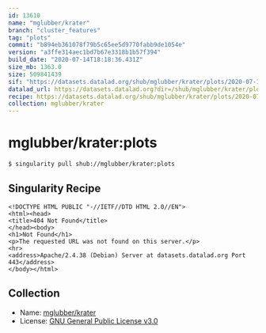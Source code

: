 ```yaml
---
id: 13610
name: "mglubber/krater"
branch: "cluster_features"
tag: "plots"
commit: "b894eb361078f79b5c65ee5d9770fabb9de1054e"
version: "a3ffe314aec1bd7b67e3318b1b57f394"
build_date: "2020-07-14T18:18:36.431Z"
size_mb: 1363.0
size: 509841439
sif: "https://datasets.datalad.org/shub/mglubber/krater/plots/2020-07-14-b894eb36-a3ffe314/a3ffe314aec1bd7b67e3318b1b57f394.sif"
datalad_url: https://datasets.datalad.org?dir=/shub/mglubber/krater/plots/2020-07-14-b894eb36-a3ffe314/
recipe: https://datasets.datalad.org/shub/mglubber/krater/plots/2020-07-14-b894eb36-a3ffe314/Singularity
collection: mglubber/krater
---
```


# mglubber/krater:plots

```bash
$ singularity pull shub://mglubber/krater:plots
```

## Singularity Recipe

```singularity
<!DOCTYPE HTML PUBLIC "-//IETF//DTD HTML 2.0//EN">
<html><head>
<title>404 Not Found</title>
</head><body>
<h1>Not Found</h1>
<p>The requested URL was not found on this server.</p>
<hr>
<address>Apache/2.4.38 (Debian) Server at datasets.datalad.org Port 443</address>
</body></html>
```

## Collection

 - Name: [mglubber/krater](https://github.com/mglubber/krater)
 - License: [GNU General Public License v3.0](https://api.github.com/licenses/gpl-3.0)

